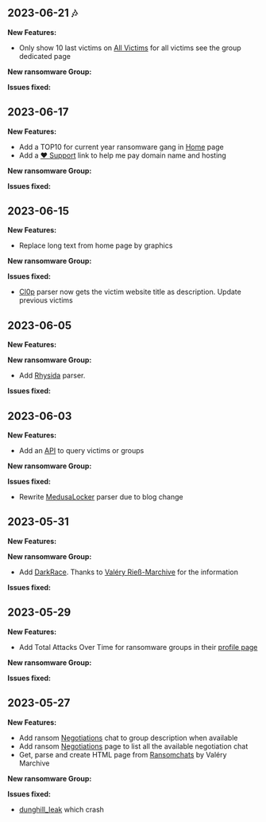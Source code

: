 ## 2023-06-21 🎶

**New Features:**

- Only show 10 last victims on [All Victims](allvictims) for all victims see the group dedicated page

**New ransomware Group:**

**Issues fixed:**


## 2023-06-17

**New Features:**

- Add a TOP10 for current year ransomware gang in [Home](README) page
- Add a [❤️ Support](about?id=%e2%9d%a4%ef%b8%8f-support) link to help me pay domain name and hosting 

**New ransomware Group:**

**Issues fixed:**


## 2023-06-15

**New Features:**

- Replace long text from home page by graphics 

**New ransomware Group:**

**Issues fixed:**

- [Cl0p](profiles?id=clop) parser now gets the victim website title as description. Update previous victims


## 2023-06-05

**New Features:**

**New ransomware Group:**

- Add [Rhysida](profiles?id=rhysida) parser.

**Issues fixed:**


## 2023-06-03

**New Features:**

- Add an [API](https://api.ransomware.live) to query victims or groups 

**New ransomware Group:**

**Issues fixed:**

- Rewrite [MedusaLocker](profiles?id=medusalocker) parser due to blog change


## 2023-05-31

**New Features:**

**New ransomware Group:**

- Add [DarkRace](profiles?id=darkrace). Thanks to [Valéry Rieß-Marchive](https://twitter.com/ValeryMarchive) for the information

**Issues fixed:**


## 2023-05-29 

**New Features:**

- Add Total Attacks Over Time for ransomware groups in their [profile page](profiles.md)

**New ransomware Group:**

**Issues fixed:**



## 2023-05-27 

**New Features:**

- Add ransom [Negotiations](negotiations.md) chat to group description when available 
- Add ransom [Negotiations](negotiations.md) page to list all the available negotiation chat 
- Get, parse and create HTML page from [Ransomchats](https://github.com/Casualtek/Ransomchats) by Valéry Marchive  

**New ransomware Group:**

**Issues fixed:**

- [dunghill_leak](profiles.md?id=dunghill_leak) which crash

